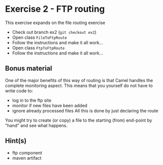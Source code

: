 # Exercise 2 - FTP routing

This exercise expands on the file routing exercise

* Check out branch ex2 (`git checkout ex2`)
* Open class `FileToFtpRoute`
* Follow the instructions and make it all work...
* Open class `FtpToFtpRoute`
* Follow the instructions and make it all work...

## Bonus material 

One of the major benefits of this way of routing is that Camel handles the complete monitoring aspect.
This means that you yourself do not have to write code to:
* log in to the ftp site
* monitor if new files have been added
* ignore already processed files
All this is done by just declaring the route

You might try to create (or copy) a file to the starting (from) end-point by "hand" and see what happens.

## Hint(s)

* ftp component
* maven artifact